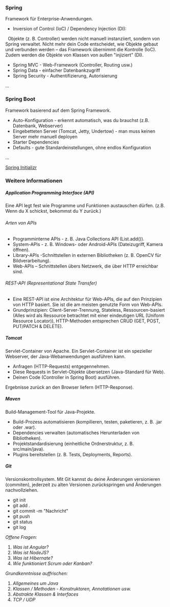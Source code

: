 ### Spring

Framework für Enterprise-Anwendungen.

* Inversion of Control (IoC) / Dependency Injection (DI):

&nbsp;	Objekte (z. B. Controller) werden nicht manuell instanziiert, sondern von Spring
 	verwaltet. Nicht mehr dein Code entscheidet, wie Objekte gebaut und verbunden
 	werden – das Framework übernimmt die Kontrolle (IoC). Zudem werden die Objekte
	von Klassen von außen "injiziert" (DI).

* Spring MVC - Web-Framework (Controller, Routing usw.)
* Spring Data - einfacher Datenbankzugriff
* Spring Security - Authentifizierung, Autorisierung

...



### Spring Boot

Framework basierend auf dem Spring Framework.

* Auto-Konfiguration - erkennt automatisch, was du brauchst (z.B. Datenbank, Webserver)
* Eingebetteten Server (Tomcat, Jetty, Undertow) - man muss keinen Server mehr manuell deployen
* Starter Dependencies
* Defaults - gute Standardeinstellungen, ohne endlos Konfiguration

...



[Spring Initializr](https://start.spring.io/?utm_source=chatgpt.com)



### Weitere Informationen



##### Application Programming Interface (API)

Eine API legt fest wie Programme und Funktionen austauschen dürfen. (z.B. Wenn du X schickst, bekommst du Y zurück.)



###### Arten von APIs

* Programminterne APIs - z. B. Java Collections API (List.add()).
* System-APIs - z. B. Windows- oder Android-APIs (Dateizugriff, Kamera öffnen).
* Library-APIs -Schnittstellen in externen Bibliotheken (z. B. OpenCV für Bildverarbeitung).
* Web-APIs – Schnittstellen übers Netzwerk, die über HTTP erreichbar sind.



###### REST-API (Representational State Transfer)

* Eine REST-API ist eine Architektur für Web-APIs, die auf den Prinzipien von HTTP basiert. Sie ist die am meisten genutzte Form von Web-APIs.
* Grundprinzipien: Client-Server-Trennung, Stateless, Ressourcen-basiert (Alles wird als Ressource betrachtet mit einer eindeutigen URL (Uniform Resource Locator)), HTTP-Methoden entsprechen CRUD (GET, POST, PUT/PATCH \& DELETE).



##### Tomcat

Servlet-Container von Apache. Ein Servlet-Container ist ein spezieller Webserver, der Java-Webanwendungen ausführen kann.

* Anfragen (HTTP-Requests) entgegennehmen.
* Diese Requests in Servlet-Objekte übersetzen (Java-Standard für Web).
* Deinen Code (Controller in Spring Boot) ausführen.

Ergebnisse zurück an den Browser liefern (HTTP-Response).



##### Maven

Build-Management-Tool für Java-Projekte.

* Build-Prozess automatisieren (kompilieren, testen, paketieren, z. B. .jar oder .war).
* Dependencies verwalten (automatisches Herunterladen von Bibliotheken).
* Projektstandardisierung (einheitliche Ordnerstruktur, z. B. src/main/java).
* Plugins bereitstellen (z. B. Tests, Deployments, Reports).



##### Git

Versionskontrollsystem. Mit Git kannst du deine Änderungen versionieren (commiten), jederzeit zu alten Versionen zurückspringen und Änderungen nachvollziehen.

* git init
* git add .
* git commit -m "Nachricht"
* git push
* git status
* git log



*Offene Fragen:*

1. *Was ist Angular?*
2. *Was ist NodeJS?*
3. *Was ist Hibernate?*
4. *Wie funktioniert Scrum oder Kanban?*



*Grundkenntnisse auffrischen:*

1. *Allgemeines um Java*
2. *Klassen / Methoden - Konstruktoren, Annotationen usw.*
3. *Abstrakte Klassen \& Interfaces*
4. *TCP / UDP*
